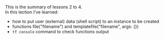 This is the summary of lessons 2 to 4.<br>
In this lection I've learned:
- how to put user (external) data (shell script) to an instance to be created
- functions file("filename") and templatefile("filename", args: {})
- `tf console` command to check functions output

